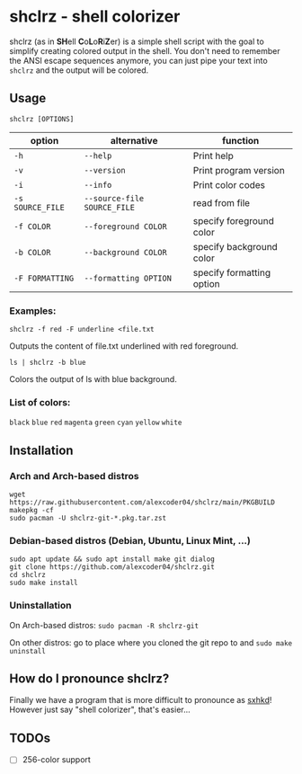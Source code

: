 
# shclrz - shell colorizer

shclrz (as in **SH**ell **C**o**L**o**R**i**Z**er) is a simple shell script with
the goal to simplify creating colored output in the shell. You don't need to
remember the ANSI escape sequences anymore, you can just pipe your text into
`shclrz` and the output will be colored.

## Usage

```
shclrz [OPTIONS]
```

| option           | alternative                 | function                  |
|------------------|-----------------------------|---------------------------|
| `-h`             | `--help`                    | Print help                |
| `-v`             | `--version`                 | Print program version     |
| `-i`             | `--info`                    | Print color codes         |
| `-s SOURCE_FILE` | `--source-file SOURCE_FILE` | read from file            |
| `-f COLOR`       | `--foreground COLOR`        | specify foreground color  |
| `-b COLOR`       | `--background COLOR`        | specify background color  |
| `-F FORMATTING`  | `--formatting OPTION`       | specify formatting option |

### Examples:

```
shclrz -f red -F underline <file.txt
```

Outputs the content of file.txt underlined with red foreground.

```
ls | shclrz -b blue
```

Colors the output of ls with blue background.

### List of colors:

`black` `blue` `red` `magenta` `green` `cyan` `yellow` `white`

## Installation

### Arch and Arch-based distros

```
wget https://raw.githubusercontent.com/alexcoder04/shclrz/main/PKGBUILD
makepkg -cf
sudo pacman -U shclrz-git-*.pkg.tar.zst
```

### Debian-based distros (Debian, Ubuntu, Linux Mint, ...)

```
sudo apt update && sudo apt install make git dialog
git clone https://github.com/alexcoder04/shclrz.git
cd shclrz
sudo make install
```

### Uninstallation

On Arch-based distros: `sudo pacman -R shclrz-git`

On other distros: go to place where you cloned the git repo to and
`sudo make uninstall`

## How do I pronounce shclrz?

Finally we have a program that is more difficult to pronounce as
[sxhkd](https://github.com/baskerville/sxhkd)! However just say "shell
colorizer", that's easier...

## TODOs

 - [ ] 256-color support

